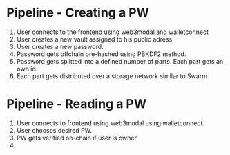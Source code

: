 # Pipeline - Creating a PW

1. User connects to the frontend using web3modal and walletconnect
2. User creates a new vault assigned to his public adress
3. User creates a new password. 
4. Password gets offchain pre-hashed using PBKDF2 method.
5. Password gets splitted into a defined number of parts. Each part gets an own id.
6. Each part gets distributed over a storage network similar to Swarm.

# Pipeline - Reading a PW

1. User connects to frontend using web3modal using walletconnect.
2. User chooses desired PW.
3. PW gets verified on-chain if user is owner.
4. 
